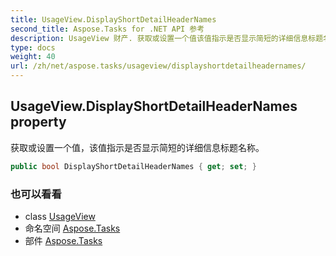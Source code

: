 ```yaml
---
title: UsageView.DisplayShortDetailHeaderNames
second_title: Aspose.Tasks for .NET API 参考
description: UsageView 财产. 获取或设置一个值该值指示是否显示简短的详细信息标题名称
type: docs
weight: 40
url: /zh/net/aspose.tasks/usageview/displayshortdetailheadernames/
---
```

## UsageView.DisplayShortDetailHeaderNames property

获取或设置一个值，该值指示是否显示简短的详细信息标题名称。

```csharp
public bool DisplayShortDetailHeaderNames { get; set; }
```

### 也可以看看

* class [UsageView](../)
* 命名空间 [Aspose.Tasks](../../usageview/)
* 部件 [Aspose.Tasks](../../../)


